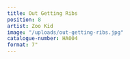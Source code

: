 ```yaml
---
title: Out Getting Ribs
position: 8
artist: Zoo Kid
image: "/uploads/out-getting-ribs.jpg"
catalogue-number: HA004
format: 7"
---
```


